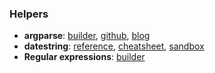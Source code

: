 ### Helpers
* **argparse**: [builder](http://kitakitsune.org/argparse_builder), [github](https://github.com/Bystroushaak/argparse_builder), [blog](https://blog.rfox.eu/en/Programming/Tools_I_use/Tools_I_use_argparse_builder.html)
* **datestring**: [reference](https://docs.python.org/3/library/datetime.html#strftime-and-strptime-behavior), [cheatsheet](https://strftime.org), [sandbox](https://www.strfti.me)
* **Regular expressions**: [builder](https://regex101.com)
